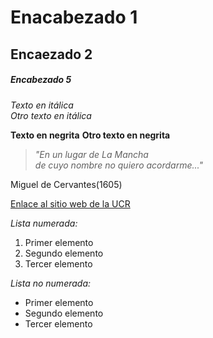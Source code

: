 # Enacabezado 1
## Encaezado 2
##### Encabezado 5


*Texto en itálica*  
_Otro texto en itálica_

**Texto en negrita**
__Otro texto en negrita__

> *"En un lugar de La Mancha  
> de cuyo nombre no quiero acordarme..."*
> 
Miguel de Cervantes(1605)

[Enlace al sitio web de la UCR](https://www.ucr.ac.cr/)


*Lista numerada:*
1. Primer elemento
2. Segundo elemento
3. Tercer elemento


*Lista no numerada:*
- Primer elemento
- Segundo elemento
- Tercer elemento

